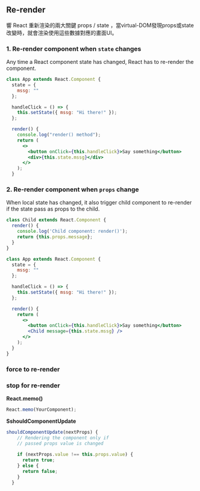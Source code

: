 ## Re-render

響 React 重新渲染的兩大關鍵 props / state ，當virtual-DOM發現props或state改變時，就會渲染使用這些數據對應的畫面UI。

### 1. Re-render component when `state` changes
Any time a React component state has changed, React has to re-render the component.
```jsx
class App extends React.Component {
  state = {
    mssg: ""
  };

  handleClick = () => {
    this.setState({ mssg: "Hi there!" });
  };

  render() {
    console.log("render() method");
    return (
      <>
        <button onClick={this.handleClick}>Say something</button>
        <div>{this.state.mssg}</div>
      </>
    );
  }
```

### 2. Re-render component when `props` change
When local state has changed, it also trigger child component to re-render if the state pass as props to the child.

```jsx
class Child extends React.Component {
  render() {
    console.log('Child component: render()');
    return {this.props.message};
  }
}

class App extends React.Component {
  state = {
    mssg: ""
  };

  handleClick = () => {
    this.setState({ mssg: "Hi there!" });
  };

  render() {
    return (
      <>
        <button onClick={this.handleClick}>Say something</button>
        <Child message={this.state.mssg} />
      </>
    );
  }
}

```



### force to re-render



### stop for re-render
**React.memo()**
```jsx
React.memo(YourComponent);
```

**SshouldComponentUpdate**

```jsx
shouldComponentUpdate(nextProps) {
    // Rendering the component only if 
    // passed props value is changed
  
    if (nextProps.value !== this.props.value) {
      return true;
    } else {
      return false;
    }
  }
```
